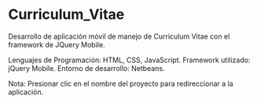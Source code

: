 # Curriculum_Vitae

Desarrollo de aplicación móvil de manejo de Curriculum Vitae con el framework de JQuery Mobile. 

Lenguajes de Programación: HTML, CSS, JavaScript.
Framework utilizado: jQuery Mobile.
Entorno de desarrollo: Netbeans.

Nota: Presionar clic en el nombre del proyecto para redireccionar a la aplicación.
